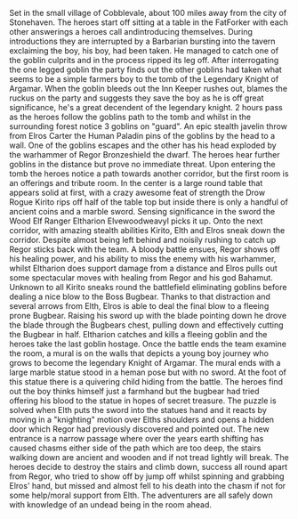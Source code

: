 Set in the small village of Cobblevale, about 100 miles away from the city of
Stonehaven. The heroes start off sitting at a table in the FatForker with each
other answerings a heroes call andintroducing themselves. During introductions
they are interrupted by a Barbarian bursting into the tavern exclaiming
the boy, his boy, had been taken.
He managed to catch one of the goblin culprits and in the process ripped
its leg off. After interrogating the one legged goblin the party finds
out the other goblins had taken what seems to be a simple farmers boy
to the tomb of the Legendary Knight of Argamar. When the goblin bleeds
out the Inn Keeper rushes out, blames the ruckus on the party and suggests
they save the boy as he is off great significance, he's a great decendent of
the legendary knight.
2 hours pass as the heroes follow the goblins path to the tomb and whilst in
the surrounding forest notice 3 goblins on "guard". An epic stealth javelin throw
from Elros Carter the Human Paladin pins of the goblins by the head to a wall.
One of the goblins escapes and the other has his head exploded by the warhammer
of Regor Bronzeshield the dwarf. The heroes hear further goblins in the distance
but prove no immediate threat.
Upon entering the tomb the heroes notice a path towards another corridor, but
the first room is an offerings and tribute room. In the center is a large
round table that appears solid at first, with a crazy awesome feat of strength
the Drow Rogue Kirito rips off half of the table top but inside there is only
a handful of ancient coins and a marble sword. Sensing significance in the sword
the Wood Elf Ranger Eltharion Elvewoodweavyl picks it up.
Onto the next corridor, with amazing stealth abilities Kirito, Elth and Elros
sneak down the corridor. Despite almost being left behind and noisily rushing
to catch up Regor sticks back with the team. A bloody battle ensues, Regor shows
off his healing power, and his ability to miss the enemy with his warhammer, whilst
Eltharion does support damage from a distance and Elros pulls out some spectacular
moves with healing from Regor and his god Bahamut. Unknown to all Kirito sneaks
round the battlefield eliminating goblins before dealing a nice blow to the Boss
Bugbear. Thanks to that distraction and several arrows from Elth, Elros is able to
deal the final blow to a fleeing prone Bugbear. Raising his sword up with the blade
pointing down he drove the blade through the Bugbears chest, pulling down and
effectively cutting the Bugbear in half. Eltharion catches and kills a fleeing
goblin and the heroes take the last goblin hostage.
Once the battle ends the team examine the room, a mural is on the walls that
depicts a young boy journey who grows to become the legendary Knight of Argamar.
The mural ends with a large marble statue stood in a heman pose but with no sword.
At the foot of this statue there is a quivering child hiding from the battle. The
heroes find out the boy thinks himself just a farmhand but the bugbear had tried
offering his blood to the statue in hopes of secret treasure. The puzzle is solved
when Elth puts the sword into the statues hand and it reacts by moving in a "knighting"
motion over Elths shoulders and opens a hidden door which Regor had previously
discovered and pointed out.
The new entrance is a narrow passage where over the years earth shifting has
caused chasms either side of the path which are too deep, the stairs walking
down are ancient and wooden and if not tread lightly will break. The heroes
decide to destroy the stairs and climb down, success all round apart from Regor,
who tried to show off by jump off whilst spinning and grabbing Elros' hand, but
missed and almost fell to his death into the chasm if not for some help/moral
support from Elth. The adventurers are all safely down with knowledge of an
undead being in the room ahead.
